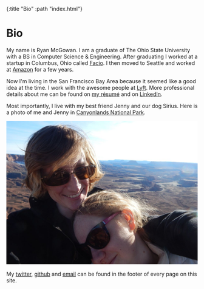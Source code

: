 {:title "Bio" :path "index.html"}

# Bio

My name is Ryan McGowan.
I am a graduate of The Ohio State University with a BS in Computer Science & Engineering.
After graduating I worked at a startup in Columbus, Ohio called [Facio][].
I then moved to Seattle and worked at [Amazon][] for a few years.

Now I'm living in the San Francisco Bay Area because it seemed like a good idea at the time.
I work with the awesome people at [Lyft][].
More professional details about me can be found on [my résumé][resume] and on [LinkedIn][].

Most importantly, I live with my best friend Jenny and our dog Sirius.
Here is a photo of me and Jenny in [Canyonlands National Park](https://www.nps.gov/cany/index.htm).

![Me, Jenny](/assets/images/bio-photo.jpg)

My [twitter][], [github][] and [email][] can be found in the footer of every page on this site.

[Facio]: http://facio.com/
[Amazon]: http://www.amazon.com/
[Lyft]: https://www.lyft.com/
[email]: mailto:ryan@ryanmcg.com
[resume]: https://www.dropbox.com/s/rcnbcuwzylk62kn/resume.pdf?dl=0
[github]: https://github.com/RyanMcG
[twitter]: https://twitter.com/Ryan_VM
[LinkedIn]: https://www.linkedin.com/in/ryanvm/
